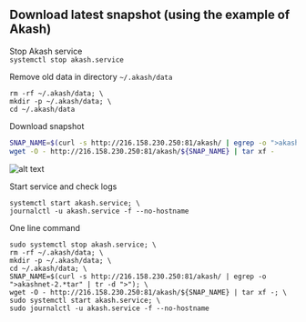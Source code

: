 ## Download latest snapshot (using the example of Akash)  
Stop Akash service  
`systemctl stop akash.service`  

Remove old data in directory `~/.akash/data`  
```
rm -rf ~/.akash/data; \
mkdir -p ~/.akash/data; \
cd ~/.akash/data
```

Download snapshot  
```bash
SNAP_NAME=$(curl -s http://216.158.230.250:81/akash/ | egrep -o ">akashnet-2.*tar" | tr -d ">"); \
wget -O - http://216.158.230.250:81/akash/${SNAP_NAME} | tar xf -
```
![alt text](https://github.com/c29r3/cosmos-snapshots/blob/main/2021-01-20_14-19.png?raw=true)

Start service and check logs  
```
systemctl start akash.service; \
journalctl -u akash.service -f --no-hostname
```

One line command  
```
sudo systemctl stop akash.service; \
rm -rf ~/.akash/data; \
mkdir -p ~/.akash/data; \
cd ~/.akash/data; \
SNAP_NAME=$(curl -s http://216.158.230.250:81/akash/ | egrep -o ">akashnet-2.*tar" | tr -d ">"); \
wget -O - http://216.158.230.250:81/akash/${SNAP_NAME} | tar xf -; \
sudo systemctl start akash.service; \
sudo journalctl -u akash.service -f --no-hostname
```
